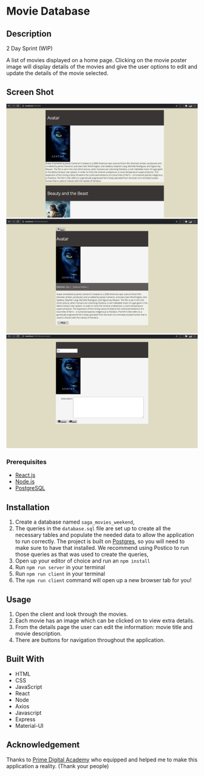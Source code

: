 # Movie Database

## Description

2 Day Sprint (WIP)

A list of movies displayed on a home page. Clicking on the movie poster image will display details of the movies and give the user options to edit and update the details of the movie selected.

## Screen Shot

![Screen Shot Home](screenshots/ScreenShot1.png)
![Screen Shot Detail](screenshots/ScreenShot2.png)
![Screen Shot Edit](screenshots/ScreenShot3.png)

### Prerequisites

- [React.js](https://reactjs.org)
- [Node.js](https://nodejs.org/en/)
- [PostgreSQL](https://www.postgresql.org)

## Installation

1. Create a database named `saga_movies_weekend`,
2. The queries in the `database.sql` file are set up to create all the necessary tables and populate the needed data to allow the application to run correctly. The project is built on [Postgres](https://www.postgresql.org/download/), so you will need to make sure to have that installed. We recommend using Postico to run those queries as that was used to create the queries,
3. Open up your editor of choice and run an `npm install`
4. Run `npm run server` in your terminal
5. Run `npm run client` in your terminal
6. The `npm run client` command will open up a new browser tab for you!

## Usage

1. Open the client and look through the movies.
2. Each movie has an image which can be clicked on to view extra details.
3. From the details page the user can edit the information: movie title and movie description.
4. There are buttons for navigation throughout the application.

## Built With

- HTML
- CSS
- JavaScript
- React
- Node
- Axios
- Javascript
- Express
- Material-UI

## Acknowledgement

Thanks to [Prime Digital Academy](www.primeacademy.io) who equipped and helped me to make this application a reality. (Thank your people)
